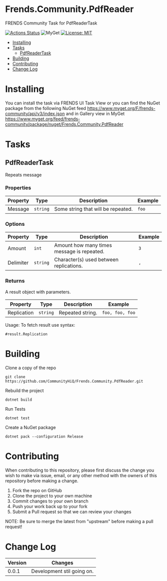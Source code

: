 # Frends.Community.PdfReader

FRENDS Community Task for PdfReaderTask

[![Actions Status](https://github.com/CommunityHiQ/Frends.Community.PdfReader/workflows/PackAndPushAfterMerge/badge.svg)](https://github.com/CommunityHiQ/Frends.Community.PdfReader/actions) ![MyGet](https://img.shields.io/myget/frends-community/v/Frends.Community.PdfReader) [![License: MIT](https://img.shields.io/badge/License-MIT-yellow.svg)](https://opensource.org/licenses/MIT) 

- [Installing](#installing)
- [Tasks](#tasks)
     - [PdfReaderTask](#PdfReaderTask)
- [Building](#building)
- [Contributing](#contributing)
- [Change Log](#change-log)

# Installing

You can install the task via FRENDS UI Task View or you can find the NuGet package from the following NuGet feed
https://www.myget.org/F/frends-community/api/v3/index.json and in Gallery view in MyGet https://www.myget.org/feed/frends-community/package/nuget/Frends.Community.PdfReader

# Tasks

## PdfReaderTask

Repeats message

### Properties

| Property | Type | Description | Example |
| -------- | -------- | -------- | -------- |
| Message | `string` | Some string that will be repeated. | `foo` |

### Options

| Property | Type | Description | Example |
| -------- | -------- | -------- | -------- |
| Amount | `int` | Amount how many times message is repeated. | `3` |
| Delimiter | `string` | Character(s) used between replications. | `, ` |

### Returns

A result object with parameters.

| Property | Type | Description | Example |
| -------- | -------- | -------- | -------- |
| Replication | `string` | Repeated string. | `foo, foo, foo` |

Usage:
To fetch result use syntax:

`#result.Replication`

# Building

Clone a copy of the repo

`git clone https://github.com/CommunityHiQ/Frends.Community.PdfReader.git`

Rebuild the project

`dotnet build`

Run Tests

`dotnet test`

Create a NuGet package

`dotnet pack --configuration Release`

# Contributing
When contributing to this repository, please first discuss the change you wish to make via issue, email, or any other method with the owners of this repository before making a change.

1. Fork the repo on GitHub
2. Clone the project to your own machine
3. Commit changes to your own branch
4. Push your work back up to your fork
5. Submit a Pull request so that we can review your changes

NOTE: Be sure to merge the latest from "upstream" before making a pull request!

# Change Log

| Version | Changes |
| ------- | ------- |
| 0.0.1   | Development stil going on. |
